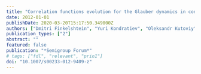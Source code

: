 ```yaml
---
title: "Correlation functions evolution for the Glauber dynamics in continuum"
date: 2012-01-01
publishDate: 2020-03-20T15:17:50.349000Z
authors: ["Dmitri Finkelshtein", "Yuri Kondratiev", "Oleksandr Kutoviy"]
publication_types: ["2"]
abstract: ""
featured: false
publication: "*Semigroup Forum*"
# tags: ["fdl", "relevant", "prio1"]
doi: "10.1007/s00233-012-9409-z"
---
```


